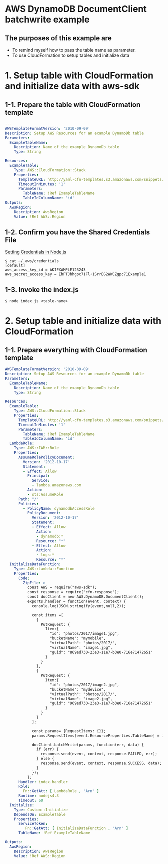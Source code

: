 # AWS DynamoDB DocumentClient batchwrite example
## The purposes of this example are
* To remind myself how to pass the table name as parameter.
* To use CloudFormation to setup tables and initialize data

# 1. Setup table with CloudFormation and initialize data with aws-sdk
## 1-1. Prepare the table with CloudFormation template
```setup_table.yaml
---
AWSTemplateFormatVersion: '2010-09-09'
Description: Setup AWS Resources for an example DynamoDb table
Parameters:
  ExampleTableName:
    Description: Name of the example DynamoDb table
    Type: String

Resources:
  ExampleTable:
    Type: AWS::CloudFormation::Stack
    Properties:
      TemplateURL: http://yaml-cfn-templates.s3.amazonaws.com/snippets/dynamodb-simple-table.yaml
      TimeoutInMinutes: '1'
      Parameters:
        TableName: !Ref ExampleTableName
        TableIdColumnName: 'id'
Outputs:
  AwsRegion:
    Description: AwsRegion
    Value: !Ref AWS::Region
```

## 1-2. Confirm you have the Shared Credentials File
[Setting Credentials in Node.js](http://docs.aws.amazon.com/sdk-for-javascript/v2/developer-guide/setting-credentials-node.html)

```
$ cat ~/.aws/credentials
[default]
aws_access_key_id = AKIEXAMPLE123243
aws_secret_access_key = EhPTJbhgpc71Fl+1SrrEG2WWCZgpc71Example1
```

## 1-3. Invoke the index.js

```
$ node index.js <table-name>
```

# 2. Setup table and initialize data with CloudFormation
## 1-1. Prepare everything with CloudFormation template
```setup_everything.yaml
AWSTemplateFormatVersion: '2010-09-09'
Description: Setup AWS Resources for an example DynamoDb table
Parameters:
  ExampleTableName:
    Description: Name of the example DynamoDb table
    Type: String

Resources:
  ExampleTable:
    Type: AWS::CloudFormation::Stack
    Properties:
      TemplateURL: http://yaml-cfn-templates.s3.amazonaws.com/snippets/dynamodb-simple-table.yaml
      TimeoutInMinutes: '1'
      Parameters:
        TableName: !Ref ExampleTableName
        TableIdColumnName: 'id'
  LambdaRole:
    Type: AWS::IAM::Role
    Properties:
      AssumeRolePolicyDocument:
        Version: '2012-10-17'
        Statement:
        - Effect: Allow
          Principal:
            Service:
            - lambda.amazonaws.com
          Action:
          - sts:AssumeRole
      Path: "/"
      Policies:
        - PolicyName: dynamodbAccessRole
          PolicyDocument:
            Version: '2012-10-17'
            Statement:
            - Effect: Allow
              Action:
              - dynamodb:*
              Resource: "*"
            - Effect: Allow
              Action:
              - logs:*
              Resource: "*"
  InitializeDataFunction:
    Type: AWS::Lambda::Function
    Properties:
      Code:
        ZipFile: >
          const AWS = require("aws-sdk");
          const response = require("cfn-response");
          const docClient = new AWS.DynamoDB.DocumentClient();
          exports.handler = function(event, context) {
            console.log(JSON.stringify(event,null,2));

            const items =[
              {
                PutRequest: {
                  Item:{
                    "id": "photos/2017/image1.jpg",
                    "bucketName": "mymobile",
                    "virtualPath": "photos/2017/",
                    "virtualName": "image1.jpg",
                    "guid": "869ed730-23e3-11e7-b3e0-716e71472651"
                  }
                }
              },
              {
                PutRequest: {
                  Item:{
                    "id": "photos/2017/image2.jpg",
                    "bucketName": "mydevice",
                    "virtualPath": "photos/2017/",
                    "virtualName": "image2.jpg",
                    "guid": "969ed730-23e3-11e7-b3e0-716e71472651"
                  }
                }
              }
            ];

            const params= {RequestItems: {}};
            params.RequestItems[event.ResourceProperties.TableName] = items;

            docClient.batchWrite(params, function(err, data) { 
              if (err) {
                response.send(event, context, response.FAILED, err);
              } else {
                response.send(event, context, response.SUCCESS, data);
              }
            });
          };
      Handler: index.handler
      Role:
        Fn::GetAtt: [ LambdaRole , "Arn" ]
      Runtime: nodejs4.3
      Timeout: 60
  Initialize:
    Type: Custom::Initialize
    DependsOn: ExampleTable
    Properties:
      ServiceToken:
         Fn::GetAtt: [ InitializeDataFunction , "Arn" ]
      TableName: !Ref ExampleTableName

Outputs:
  AwsRegion:
    Description: AwsRegion
    Value: !Ref AWS::Region
```